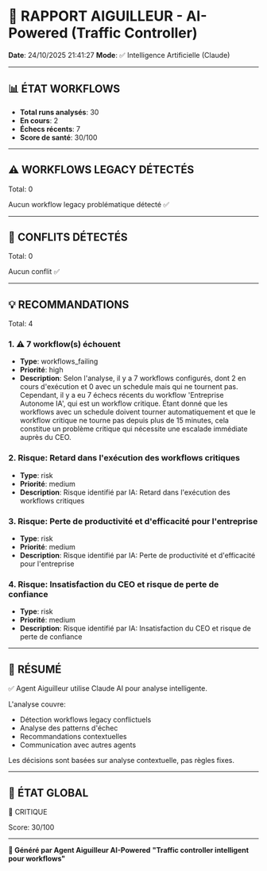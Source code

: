 # 🚦 RAPPORT AIGUILLEUR - AI-Powered (Traffic Controller)

**Date**: 24/10/2025 21:41:27
**Mode**: ✅ Intelligence Artificielle (Claude)

---

## 📊 ÉTAT WORKFLOWS

- **Total runs analysés**: 30
- **En cours**: 2
- **Échecs récents**: 7
- **Score de santé**: 30/100

---

## ⚠️  WORKFLOWS LEGACY DÉTECTÉS

Total: 0



Aucun workflow legacy problématique détecté ✅

---

## 🚨 CONFLITS DÉTECTÉS

Total: 0

Aucun conflit ✅

---

## 💡 RECOMMANDATIONS

Total: 4


### 1. ⚠️ 7 workflow(s) échouent

- **Type**: workflows_failing
- **Priorité**: high
- **Description**: Selon l'analyse, il y a 7 workflows configurés, dont 2 en cours d'exécution et 0 avec un schedule mais qui ne tournent pas. Cependant, il y a eu 7 échecs récents du workflow 'Entreprise Autonome IA', qui est un workflow critique. Étant donné que les workflows avec un schedule doivent tourner automatiquement et que le workflow critique ne tourne pas depuis plus de 15 minutes, cela constitue un problème critique qui nécessite une escalade immédiate auprès du CEO.


### 2. Risque: Retard dans l'exécution des workflows critiques

- **Type**: risk
- **Priorité**: medium
- **Description**: Risque identifié par IA: Retard dans l'exécution des workflows critiques


### 3. Risque: Perte de productivité et d'efficacité pour l'entreprise

- **Type**: risk
- **Priorité**: medium
- **Description**: Risque identifié par IA: Perte de productivité et d'efficacité pour l'entreprise


### 4. Risque: Insatisfaction du CEO et risque de perte de confiance

- **Type**: risk
- **Priorité**: medium
- **Description**: Risque identifié par IA: Insatisfaction du CEO et risque de perte de confiance




---

## 🎯 RÉSUMÉ

✅ Agent Aiguilleur utilise Claude AI pour analyse intelligente.

L'analyse couvre:
- Détection workflows legacy conflictuels
- Analyse des patterns d'échec
- Recommandations contextuelles
- Communication avec autres agents

Les décisions sont basées sur analyse contextuelle, pas règles fixes.

---

## 🔄 ÉTAT GLOBAL

🔴 CRITIQUE

Score: 30/100

---

**🚦 Généré par Agent Aiguilleur AI-Powered**
**"Traffic controller intelligent pour workflows"**
